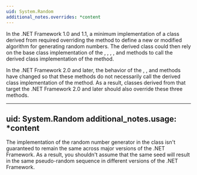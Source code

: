 ```yaml
---
uid: System.Random
additional_notes.overrides: *content
---
```


<p>In the .NET Framework 1.0 and 1.1, a minimum implementation of a class derived from <xref href="System.Random"></xref> required overriding the <xref href="System.Random.Sample"></xref> method to define a new or modified algorithm for generating random numbers. The derived class could then rely on the base class implementation of the <xref href="System.Random.Next"></xref>, <xref href="System.Random.Next(System.Int32)"></xref>, <xref href="System.Random.Next(System.Int32,System.Int32)"></xref>, <xref href="System.Random.NextBytes(System.Byte[])"></xref>, and <xref href="System.Random.NextDouble"></xref> methods to call the derived class implementation of the <xref href="System.Random.Sample"></xref> method.  
  
 In the .NET Framework 2.0 and later, the behavior of the <xref href="System.Random.Next"></xref>, <xref href="System.Random.Next(System.Int32,System.Int32)"></xref>, and <xref href="System.Random.NextBytes(System.Byte[])"></xref> methods have changed so that these methods do not necessarily call the derived class implementation of the <xref href="System.Random.Sample"></xref> method. As a result, classes derived from <xref href="System.Random"></xref> that target the .NET Framework 2.0 and later should also override these three methods.</p>


---
uid: System.Random
additional_notes.usage: *content
---

<p>The implementation of the random number generator in the <xref href="System.Random"></xref> class isn't guaranteed to remain the same across major versions of the .NET Framework. As a result, you shouldn't assume that the same seed will result in the same pseudo-random sequence in different versions of the .NET Framework.</p>


